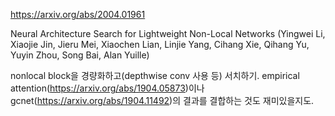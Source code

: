 https://arxiv.org/abs/2004.01961

Neural Architecture Search for Lightweight Non-Local Networks (Yingwei Li, Xiaojie Jin, Jieru Mei, Xiaochen Lian, Linjie Yang, Cihang Xie, Qihang Yu, Yuyin Zhou, Song Bai, Alan Yuille)

nonlocal block을 경량화하고(depthwise conv 사용 등) 서치하기. empirical attention(https://arxiv.org/abs/1904.05873)이나 gcnet(https://arxiv.org/abs/1904.11492)의 결과를 결합하는 것도 재미있을지도.